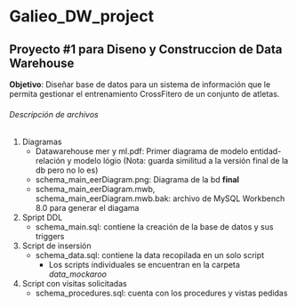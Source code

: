 # Galieo_DW_project
## Proyecto #1 para Diseno y Construccion de Data Warehouse

**Objetivo**: Diseñar base de datos para un sistema de información que le permita gestionar el entrenamiento CrossFitero de un conjunto de atletas.

###### Descripción de archivos

1. Diagramas
	-  Datawarehouse mer y ml.pdf: Primer diagrama de modelo entidad-relación y modelo lógio (Nota: guarda similitud a la versión final de la db pero no lo es)
	- schema_main_eerDiagram.png: Diagrama de la bd **final**
	- schema_main_eerDiagram.mwb, schema_main_eerDiagram.mwb.bak: archivo de MySQL Workbench 8.0 para generar el diagama
2. Spript DDL
	- schema_main.sql: contiene la creación de la base de datos y sus triggers
3. Script de insersión
	- schema_data.sql: contiene la data recopilada en un solo script 
		- Los scripts individuales se encuentran en la carpeta *data_mockaroo* 
4. Script con visitas solicitadas 
	- schema_procedures.sql: cuenta con los procedures y vistas pedidas